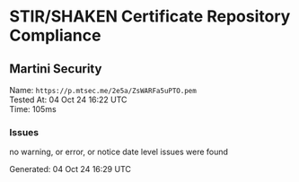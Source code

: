 # STIR/SHAKEN Certificate Repository Compliance

## Martini Security

Name: `https://p.mtsec.me/2e5a/ZsWARFa5uPTO.pem`\
Tested At: 04 Oct 24 16:22 UTC\
Time: 105ms

### Issues

no warning, or error, or notice date level issues were found

Generated: 04 Oct 24 16:29 UTC